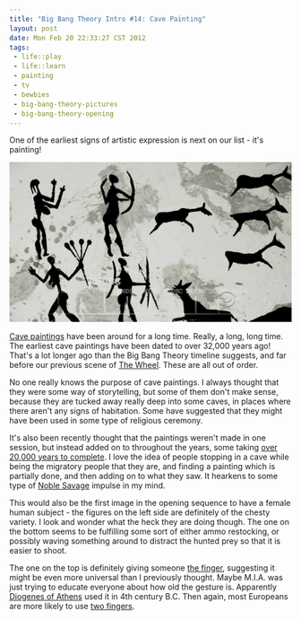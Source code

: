 ```yaml
--- 
title: "Big Bang Theory Intro #14: Cave Painting"
layout: post
date: Mon Feb 20 22:33:27 CST 2012
tags:
 - life::play
 - life::learn
 - painting
 - tv
 - bewbies
 - big-bang-theory-pictures
 - big-bang-theory-opening
---
```

One of the earliest signs of artistic expression is next on our list - it's painting!

<a rel="photo" href="/images/tbbt/00000245.png">
<img src="/images/tbbt/00000245-postsize.png" title="The Big Bang Theory #14: Cave Painting" />
</a>

[Cave paintings][1] have been around for a long time.  Really, a long,
long time.  The earliest cave paintings have been dated to over 32,000
years ago!  That's a lot longer ago than the Big Bang Theory timeline
suggests, and far before our previous scene of [The Wheel][2].  These
are all out of order.

[1]: http://en.wikipedia.org/wiki/Cave_painting
[2]: http://base0.net/posts/big-bang-theory-intro-13-the-wheel

No one really knows the purpose of cave paintings.  I always thought
that they were some way of storytelling, but some of them don't make
sense, because they are tucked away really deep into some caves, in
places where there aren't any signs of habitation.  Some have
suggested that they might have been used in some type of religious
ceremony.

It's also been recently thought that the paintings weren't made in one
session, but instead added on to throughout the years, some taking
[over 20,000 years to complete][3].  I love the idea of people
stopping in a cave while being the migratory people that they are, and
finding a painting which is partially done, and then adding on to what
they saw.  It hearkens to some type of [Noble Savage][4] impulse in my
mind.

[3]: http://www.telegraph.co.uk/earth/3352850/Prehistoric-cave-paintings-took-up-to-20000-years-to-complete.html
[4]: https://en.wikipedia.org/wiki/Noble_savage

This would also be the first image in the opening sequence to have a
female human subject - the figures on the left side are definitely of
the chesty variety.  I look and wonder what the heck they are doing
though.  The one on the bottom seems to be fulfilling some sort of
either ammo restocking, or possibly waving something around to
distract the hunted prey so that it is easier to shoot.  


The one on
the top is definitely giving someone [the finger][5], suggesting it
might be even more universal than I previously thought.  Maybe M.I.A.
was just trying to educate everyone about how old the gesture is. 
Apparently [Diogenes of Athens][6] used it in 4th century B.C.  Then
again, most Europeans are more likely to use [two fingers][7].

[5]: http://en.wikipedia.org/wiki/Finger_(gesture)
[6]: http://www.bbc.co.uk/news/magazine-16916263
[7]: http://en.wikipedia.org/wiki/V_Sign#V_sign_as_an_insult

